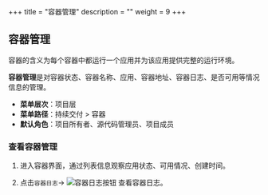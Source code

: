 ﻿+++
title = "容器管理"
description = ""
weight = 9
+++


## 容器管理

容器的含义为每个容器中都运行一个应用并为该应用提供完整的运行环境。

**容器管理**是对容器状态、容器名称、应用、容器地址、容器日志、是否可用等情况信息的管理。

  - **菜单层次**：项目层
  - **菜单路径**：持续交付 > 容器
  - **默认角色**：项目所有者、源代码管理员、项目成员

### 查看容器管理
 1. 进入容器界面，通过列表信息观察应用状态、可用情况、创建时间。

 1. 点击`容器日志`→ ![容器日志按钮](/docs/user-guide/continuos-delivery/image/容器日志按钮.png) 查看容器日志。

